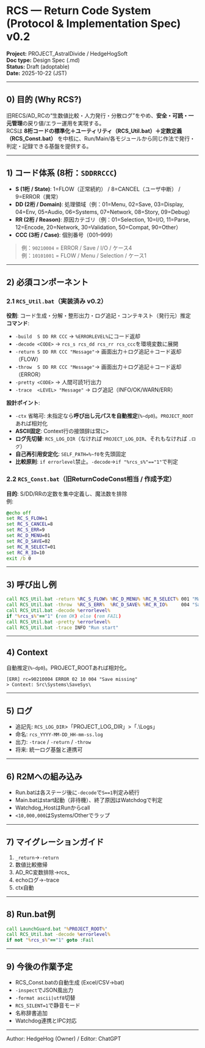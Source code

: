 # RCS — Return Code System (Protocol & Implementation Spec) v0.2  
**Project:** PROJECT_AstralDivide / HedgeHogSoft  
**Doc type:** Design Spec (.md)  
**Status:** Draft (adoptable)  
**Date:** 2025-10-22 (JST)

---

## 0) 目的 (Why RCS?)
旧RECS/AD_RCの“生数値比較・人力発行・分散ログ”をやめ、**安全・可読・一元管理**の戻り値/エラー運用を実現する。  
RCSは **8桁コードの標準化＋ユーティリティ（RCS_Util.bat）＋定数定義（RCS_Const.bat）** を中核に、Run/Main/各モジュールから同じ作法で発行・判定・記録できる基盤を提供する。

---

## 1) コード体系 (8桁：`SDDRRCCC`)
- **S (1桁 / State)**: 1=FLOW（正常続約） / 8=CANCEL（ユーザ中断） / 9=ERROR（異常）  
- **DD (2桁 / Domain)**: 処理領域（例：01=Menu, 02=Save, 03=Display, 04=Env, 05=Audio, 06=Systems, 07=Network, 08=Story, 09=Debug）  
- **RR (2桁 / Reason)**: 原因カテゴリ（例：01=Selection, 10=I/O, 11=Parse, 12=Encode, 20=Network, 30=Validation, 50=Compat, 90=Other）  
- **CCC (3桁 / Case)**: 個別番号（001–999）

> 例：`90210004` = ERROR / Save / I/O / ケース4  
> 例：`10101001` = FLOW / Menu / Selection / ケース1

---

## 2) 必須コンポーネント
### 2.1 `RCS_Util.bat`（実装済み v0.2）
**役割**: コード生成・分解・整形出力・ログ追記・コンテキスト（発行元）推定  
**コマンド**:
- `-build  S DD RR CCC` → `%ERRORLEVEL%`にコード返却
- `-decode <CODE>` → `rcs_s rcs_dd rcs_rr rcs_ccc`を環境変数に展開
- `-return S DD RR CCC "Message"`→ 画面出力＋ログ追記＋コード返却（FLOW）
- `-throw  S DD RR CCC "Message"`→ 画面出力＋ログ追記＋コード返却（ERROR）
- `-pretty <CODE>` → 人間可読1行出力
- `-trace  <LEVEL> "Message"` → ログ追記（INFO/OK/WARN/ERR）

**設計ポイント**:
- `-ctx` 省略可: 未指定なら**呼び出し元パスを自動推定**(`%~dp0`)。`PROJECT_ROOT`あれば相対化  
- **ASCII固定**: Context行の接頭辞は常に`>`  
- **ログ先切替**: `RCS_LOG_DIR`（なければ `PROJECT_LOG_DIR`、それもなければ `.ログ`）  
- **自己再引用安定化**: `SELF_PATH=%~f0`を先頭固定  
- **比較原則**: `if errorlevel`禁止。`-decode`→`if "%rcs_s%"=="1"`で判定

### 2.2 `RCS_Const.bat`（旧ReturnCodeConst相当 / 作成予定）
**目的**: S/DD/RRの定数を集中定義し、魔法数を排除  
例:
```bat
@echo off
set RC_S_FLOW=1
set RC_S_CANCEL=8
set RC_S_ERR=9
set RC_D_MENU=01
set RC_D_SAVE=02
set RC_R_SELECT=01
set RC_R_IO=10
exit /b 0
```

---

## 3) 呼び出し例
```bat
call RCS_Util.bat -return %RC_S_FLOW% %RC_D_MENU% %RC_R_SELECT% 001 "MainMenu:NewGame"
call RCS_Util.bat -throw  %RC_S_ERR%  %RC_D_SAVE% %RC_R_IO%     004 "Save missing"
call RCS_Util.bat -decode %errorlevel%
if "%rcs_s%"=="1" (rem OK) else (rem FAIL)
call RCS_Util.bat -pretty %errorlevel%
call RCS_Util.bat -trace INFO "Run start"
```

---

## 4) Context
自動推定(`%~dp0`)。PROJECT_ROOTあれば相対化。
```
[ERR] rc=90210004 ERROR 02 10 004 "Save missing"
> Context: Src\Systems\SaveSys\
```

---

## 5) ログ
- 追記先: `RCS_LOG_DIR`>「PROJECT_LOG_DIR」>「.\Logs」  
- 命名: `rcs_YYYY-MM-DD_HH-mm-ss.log`
- 出力: `-trace` / `-return` / `-throw`
- 将来: 統一ログ基盤と連携可

---

## 6) R2Mへの組み込み
- Run.batは各ステージ後に`-decode`で`S==1`判定み続行  
- Main.batはstart起動（非待機）、終了原因はWatchdogで判定  
- Watchdog_HostはRunからcall  
- `<10,000,000`はSystems/Otherでラップ

---

## 7) マイグレーションガイド
1. `_return`→`-return`
2. 数値比較撤帰
3. AD_RC変数排除→rcs_  
4. echoログ→-trace
5. ctx自動

---

## 8) Run.bat例
```bat
call LaunchGuard.bat "%PROJECT_ROOT%"
call RCS_Util.bat -decode %errorlevel%
if not "%rcs_s%"=="1" goto :Fail
```

---

## 9) 今後の作業予定
- RCS_Const.batの自動生成 (Excel/CSV→bat)
- `-inspect`でJSON風出力
- `-format ascii|utf8`切替
- `RCS_SILENT=1`で静音モード
- 名称辞書追加
- Watchdog連携とIPC対応

---

Author: HedgeHog (Owner) / Editor: ChatGPT


